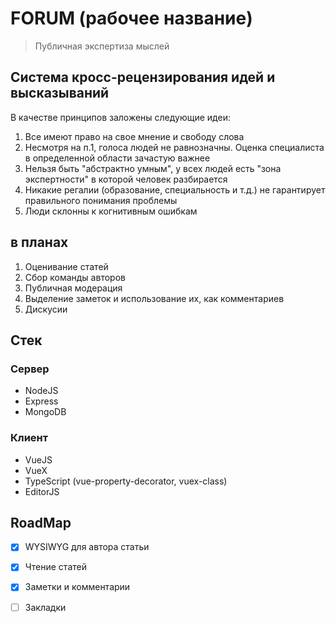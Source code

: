 # FORUM (рабочее название)
> Публичная экспертиза мыслей

## Система кросс-рецензирования идей и высказываний
В качестве принципов заложены следующие идеи: 
1. Все имеют право на свое мнение и свободу слова
2. Несмотря на п.1, голоса людей не равнозначны. Оценка специалиста в определенной области зачастую важнее
3. Нельзя быть "абстрактно умным", у всех людей есть "зона экспертности" в которой человек разбирается
4. Никакие регалии (образование, специальность и т.д.) не гарантирует правильного понимания проблемы
5. Люди склонны к когнитивным ошибкам

## в планах
 
1. Оценивание статей
2. Сбор команды авторов
3. Публичная модерация
4. Выделение заметок и использование их, как комментариев
5. Дискусии

## Стек

### Сервер
- NodeJS
- Express
- MongoDB

### Клиент
- VueJS
- VueX
- TypeScript (vue-property-decorator, vuex-class)
- EditorJS

## RoadMap
- [x] WYSIWYG для автора статьи 
- [x] Чтение статей
- [x] Заметки и комментарии
- [ ] Закладки

